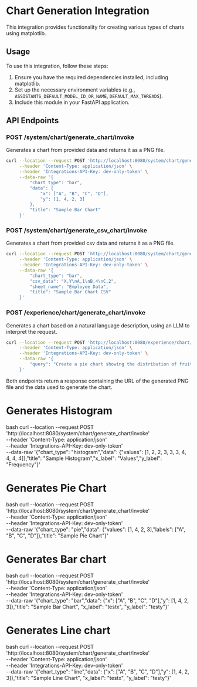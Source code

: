 # Chart Generation Integration

This integration provides functionality for creating various types of charts using matplotlib.


## Usage

To use this integration, follow these steps:

1. Ensure you have the required dependencies installed, including matplotlib.
2. Set up the necessary environment variables (e.g., `ASSISTANTS_DEFAULT_MODEL_ID_OR_NAME`, `DEFAULT_MAX_THREADS`).
3. Include this module in your FastAPI application.

## API Endpoints

### POST /system/chart/generate_chart/invoke

Generates a chart from provided data and returns it as a PNG file.

```bash
curl --location --request POST 'http://localhost:8080/system/chart/generate_chart/invoke' \
     --header 'Content-Type: application/json' \
     --header 'Integrations-API-Key: dev-only-token' \
     --data-raw '{
         "chart_type": "bar",
         "data": {
             "x": ["A", "B", "C", "D"],
             "y": [1, 4, 2, 3]
         },
         "title": "Sample Bar Chart"
     }'
```

### POST /system/chart/generate_csv_chart/invoke

Generates a chart from provided csv data and returns it as a PNG file.

```bash
curl --location --request POST 'http://localhost:8080/system/chart/generate_csv_chart/invoke' \
     --header 'Content-Type: application/json' \
     --header 'Integrations-API-Key: dev-only-token' \
     --data-raw '{
         "chart_type": "bar",
         "csv_data": "X,Y\nA,1\nB,4\nC,2",
         "sheet_name": "Employee Data",
         "title": "Sample Bar Chart CSV"
     }'
```

### POST /experience/chart/generate_chart/invoke

Generates a chart based on a natural language description, using an LLM to interpret the request.

```bash
curl --location --request POST 'http://localhost:8080/experience/chart/generate_chart/invoke' \
     --header 'Content-Type: application/json' \
     --header 'Integrations-API-Key: dev-only-token' \
     --data-raw '{
         "query": "Create a pie chart showing the distribution of fruits: 30% apples, 25% bananas, 20% oranges, and 25% grapes"
     }'
```

Both endpoints return a response containing the URL of the generated PNG file and the data used to generate the chart.

# Generates Histogram

bash
curl --location --request POST 'http://localhost:8080/system/chart/generate_chart/invoke' \
--header 'Content-Type: application/json' \
--header 'Integrations-API-Key: dev-only-token' \
--data-raw '{"chart_type": "histogram","data": {"values": [1, 2, 2, 3, 3, 3, 4, 4, 4, 4]},"title": "Sample Histogram","x_label": "Values","y_label": "Frequency"}'

# Generates Pie Chart

bash
curl --location --request POST 'http://localhost:8080/system/chart/generate_chart/invoke' \
--header 'Content-Type: application/json' \
--header 'Integrations-API-Key: dev-only-token' \
--data-raw '{"chart_type": "pie","data": {"values": [1, 4, 2, 3],"labels": ["A", "B", "C", "D"]},"title": "Sample Pie Chart"}'

# Generates Bar chart

bash
curl --location --request POST 'http://localhost:8080/system/chart/generate_chart/invoke' \
--header 'Content-Type: application/json' \
--header 'Integrations-API-Key: dev-only-token' \
--data-raw '{"chart_type": "bar","data": {"x": ["A", "B", "C", "D"],"y": [1, 4, 2, 3]},"title": "Sample Bar Chart", "x_label": "testx", "y_label": "testy"}'

# Generates Line chart

bash
curl --location --request POST 'http://localhost:8080/system/chart/generate_chart/invoke' \
--header 'Content-Type: application/json' \
--header 'Integrations-API-Key: dev-only-token' \
--data-raw '{"chart_type": "line","data": {"x": ["A", "B", "C", "D"],"y": [1, 4, 2, 3]},"title": "Sample Line Chart", "x_label": "testx", "y_label": "testy"}'

